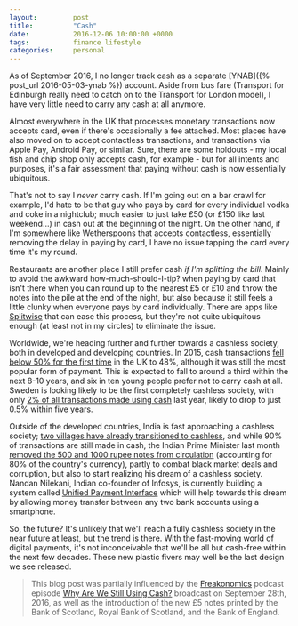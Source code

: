 ```yaml
---
layout:         post
title:          "Cash"
date:           2016-12-06 10:00:00 +0000
tags:           finance lifestyle
categories:     personal
---
```


As of September 2016, I no longer track cash as a separate [YNAB]({% post_url 2016-05-03-ynab %}) account. Aside from bus fare (Transport for Edinburgh really need to catch on to the Transport for London model), I have very little need to carry any cash at all anymore.

<!-- Read More -->

Almost everywhere in the UK that processes monetary transactions now accepts card, even if there's occasionally a fee attached. Most places have also moved on to accept contactless transactions, and transactions via Apple Pay, Android Pay, or similar. Sure, there are some holdouts - my local fish and chip shop only accepts cash, for example - but for all intents and purposes, it's a fair assessment that paying without cash is now essentially ubiquitous.

That's not to say I *never* carry cash. If I'm going out on a bar crawl for example, I'd hate to be that guy who pays by card for every individual vodka and coke in a nightclub; much easier to just take £50 (or £150 like last weekend...) in cash out at the beginning of the night. On the other hand, if I'm somewhere like Wetherspoons that accepts contactless, essentially removing the delay in paying by card, I have no issue tapping the card every time it's my round.

Restaurants are another place I still prefer cash *if I'm splitting the bill*. Mainly to avoid the awkward how-much-should-I-tip? when paying by card that isn't there when you can round up to the nearest £5 or £10 and throw the notes into the pile at the end of the night, but also because it still feels a little clunky when everyone pays by card individually. There are apps like [Splitwise][splitwise-app] that can ease this process, but they're not quite ubiquitous enough (at least not in my circles) to eliminate the issue.

Worldwide, we're heading further and further towards a cashless society, both in developed and developing countries. In 2015, cash transactions [fell below 50% for the first time][raconteur-cashless-future] in the UK to 48%, although it was still the most popular form of payment. This is expected to fall to around a third within the next 8-10 years, and six in ten young people prefer not to carry cash at all. Sweden is looking likely to be the first completely cashless society, with only [2% of all transactions made using cash][guardian-sweden-cashless] last year, likely to drop to just 0.5% within five years.

Outside of the developed countries, India is fast approaching a cashless society; [two villages have already transitioned to cashless][india-times-cashless-economy], and while 90% of transactions are still made in cash, the Indian Prime Minister last month [removed the 500 and 1000 rupee notes from circulation][gizmodo-indian-note-removal] (accounting for 80% of the country's currency), partly to combat black market deals and corruption, but also to start realizing his dream of a cashless society. Nandan Nilekani, Indian co-founder of Infosys, is currently building a system called [Unified Payment Interface][hindu-upi] which will help towards this dream by allowing money transfer between any two bank accounts using a smartphone.

So, the future? It's unlikely that we'll reach a fully cashless society in the near future at least, but the trend is there. With the fast-moving world of digital payments, it's not inconceivable that we'll be all but cash-free within the next few decades. These new plastic fivers may well be the last design we see released.

> This blog post was partially influenced by the [Freakonomics][freakonomics-home] podcast episode [Why Are We Still Using Cash?][freakonomics-cash-episode] broadcast on September 28th, 2016, as well as the introduction of the new £5 notes printed by the Bank of Scotland, Royal Bank of Scotland, and the Bank of England.

[splitwise-app]:                https://www.splitwise.com/
[raconteur-cashless-future]:    http://raconteur.net/technology/are-we-heading-towards-a-cashless-future
[guardian-sweden-cashless]:     https://www.theguardian.com/business/2016/jun/04/sweden-cashless-society-cards-phone-apps-leading-europe
[india-times-cashless-economy]: http://www.indiatimes.com/news/india/these-two-places-in-india-are-already-living-pm-modi-s-dream-of-cashless-economy-266574.html
[gizmodo-indian-note-removal]:  http://gizmodo.com/indias-prime-minister-plans-for-cashless-society-1789403344
[hindu-upi]:                    http://www.thehindu.com/business/Economy/What-is-Unified-Payment-Interface/article14593189.ece
[freakonomics-home]:            http://freakonomics.com/
[freakonomics-cash-episode]:    http://freakonomics.com/podcast/still-using-cash/